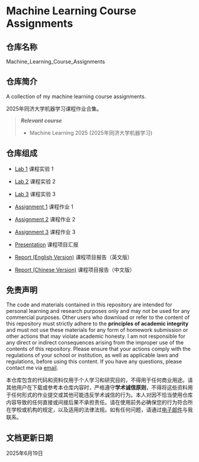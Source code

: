 # Machine Learning Course Assignments

## 仓库名称

Machine_Learning_Course_Assignments

## 仓库简介

A collection of my machine learning course assignments.

2025年同济大学机器学习课程作业合集。

> ***Relevant course***
> * Machine Learning 2025 (2025年同济大学机器学习)

## 仓库组成

* [Lab 1](Lab_1)
课程实验 1

* [Lab 2](Lab_2)
课程实验 2

* [Lab 3](Lab_3)
课程实验 3

* [Assignment 1](Assignment_1.md)
课程作业 1

* [Assignment 2](Assignment_2.md)
课程作业 2

* [Assignment 3](Assignment_3.md)
课程作业 3

* [Presentation](Presentation.pptx)
课程项目汇报

* [Report (English Version)](Report_En.pdf)
课程项目报告（英文版）

* [Report (Chinese Version)](Report_Zh.pdf)
课程项目报告（中文版）

## 免责声明

The code and materials contained in this repository are intended for personal learning and research purposes only and may not be used for any commercial purposes. Other users who download or refer to the content of this repository must strictly adhere to the **principles of academic integrity** and must not use these materials for any form of homework submission or other actions that may violate academic honesty. I am not responsible for any direct or indirect consequences arising from the improper use of the contents of this repository. Please ensure that your actions comply with the regulations of your school or institution, as well as applicable laws and regulations, before using this content. If you have any questions, please contact me via [email](mailto:minmuslin@outlook.com).

本仓库包含的代码和资料仅用于个人学习和研究目的，不得用于任何商业用途。请其他用户在下载或参考本仓库内容时，严格遵守**学术诚信原则**，不得将这些资料用于任何形式的作业提交或其他可能违反学术诚信的行为。本人对因不恰当使用仓库内容导致的任何直接或间接后果不承担责任。请在使用前务必确保您的行为符合所在学校或机构的规定，以及适用的法律法规。如有任何问题，请通过[电子邮件](mailto:minmuslin@outlook.com)与我联系。

## 文档更新日期

2025年6月19日
